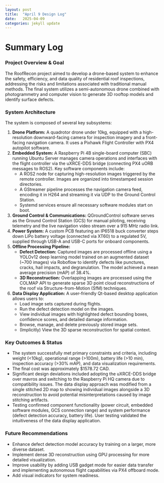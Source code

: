 ```yaml
---
layout: post
title:  "April 9 Design Log"
date:   2025-04-09
categories: jekyll update
---
```

# Summary Log

### Project Overview & Goal

The RoofRecon project aimed to develop a drone-based system to enhance the safety, efficiency, and data quality of residential roof inspections, addressing the risks and limitations associated with traditional manual methods. The final system utilizes a semi-autonomous drone combined with photogrammetry and computer vision to generate 3D rooftop models and identify surface defects.

### System Architecture

The system is composed of several key subsystems:

1.  **Drone Platform:** A quadrotor drone under 10kg, equipped with a high-resolution downward-facing camera for inspection imagery and a front-facing navigation camera. It uses a Pixhawk Flight Controller with PX4 autopilot software.
2.  **Embedded System:** A Raspberry Pi 4B single-board computer (SBC) running Ubuntu Server manages camera operations and interfaces with the flight controller via the uXRCE-DDS bridge (connecting PX4 uORB messages to ROS2). Key software components include:
    * A ROS2 node for capturing high-resolution images triggered by the remote controller. Images are organized into timestamped session directories.
    * A GStreamer pipeline processes the navigation camera feed, encoding it in H264 and streaming it via UDP to the Ground Control Station.
    * Systemd services ensure all necessary software modules start on boot.
3.  **Ground Control & Communications:** QGroundControl software serves as the Ground Control Station (GCS) for manual piloting, receiving telemetry and the live navigation video stream over a 915 MHz radio link.
4.  **Power System:** A custom PCB featuring an IP6518 buck converter steps down LiPo battery voltage (connected via XT60) to a regulated 5V, supplied through USB-A and USB-C ports for onboard components.
5.  **Offline Processing Pipeline:**
    * **Defect Detection:** Captured images are processed offline using a YOLOv12 deep learning model trained on an augmented dataset (~700 images) via Roboflow to identify defects like punctures, cracks, hail impacts, and degranulation. The model achieved a mean average precision (mAP) of 38.4%.
    * **3D Reconstruction:** Overlapping images are processed using the COLMAP API to generate sparse 3D point cloud reconstructions of the roof via Structure-from-Motion (SfM) techniques.
6.  **Data Display Application:** A user-friendly Qt-based desktop application allows users to:
    * Load image sets captured during flights.
    * Run the defect detection model on the images.
    * View individual images with highlighted defect bounding boxes, confidence scores, and detailed damage information.
    * Browse, manage, and delete previously stored image sets.
    * (Implicitly) View the 3D sparse reconstruction for spatial context.

### Key Outcomes & Status

* The system successfully met primary constraints and criteria, including weight (<10kg), operational range (>100m), battery life (>10 min), inspection accuracy (>30% mAP), and data visualization requirements.
* The final cost was approximately \$1578.72 CAD.
* Significant design deviations included adopting the uXRCE-DDS bridge over mavros and switching to the Raspberry Pi HQ camera due to compatibility issues. The data display approach was modified from a single stitched 2D map to showing individual images alongside a 3D reconstruction to avoid potential misinterpretations caused by image stitching artifacts.
* Testing confirmed component functionality (power circuit, embedded software modules, GCS connection range) and system performance (defect detection accuracy, battery life). User testing validated the intuitiveness of the data display application.

### Future Recommendations

* Enhance defect detection model accuracy by training on a larger, more diverse dataset.
* Implement dense 3D reconstruction using GPU processing for more detailed visualization.
* Improve usability by adding USB gadget mode for easier data transfer and implementing autonomous flight capabilities via PX4 offboard mode.
* Add visual indicators for system readiness.